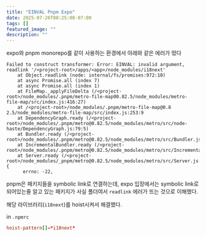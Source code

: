 ```yaml
---
title: "EINVAL Pnpm Expo"
date: 2025-07-26T08:25:08-07:00
tags: []
featured_image: ""
description: ""
---
```


expo와 pnpm monorepo를 같이 사용하는 환경에서 아래와 같은 에러가 떴다

```text
Failed to construct transformer: Error: EINVAL: invalid argument, readlink '/<project-root>/apps/<app>/node_modules/i18next'
    at Object.readlink (node: internal/fs/promises:972:10)
    at async Promise.all (index 7)
    at async Promise.all (index 1)
    at FileMap._applyFileDelta (/<project-root>/node_modules/.pnpm/metro-file-map00.82.5/node_modules/metro-file-map/src/index.js:416:27)
    at /<project-root>/node_modules/.pnpm/metro-file-map@0.8 2.5/node_modules/metro-file-map/src/index.js:253:9
    at DependencyGraph.ready (/<project-root>/node_modules/.pnpm/metro@0.82.5/node_modules/metro/src/node-haste/DependencyGraph.js:79:5)
    at Bundler.ready (/<project-root>/node_modules/.pnpm/metro@0.82.5/node_modules/metro/src/Bundler.js:51:5)
    at IncrementalBundler.ready (/<project-root>/node_modules/.pnpm/metro@0.82.5/node_modules/metro/src/IncrementalBundler.js:266:5)
    at Server.ready (/<project-root>/node_modules/_pnpm/metro@0.82.5/node_modules/metro/src/Server.js:1204:5) {
      errno: -22,
```

pnpm은 패키지들을 symbolic link로 연결하는데, expo 입장에서는 symbolic link로
되어있는줄 알고 있는 패키지가 사실 폴더여서 `readlink` 에러가 뜨는 것으로
이해했다.

해당 라이브러리(`i18next`)를 hoist시켜서 해결했다.

in `.npmrc`

```rc
hoist-pattern[]=*i18next*
```
